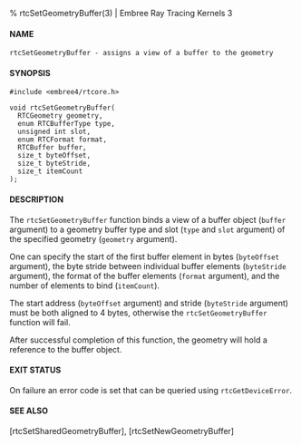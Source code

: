 % rtcSetGeometryBuffer(3) | Embree Ray Tracing Kernels 3

#### NAME

    rtcSetGeometryBuffer - assigns a view of a buffer to the geometry

#### SYNOPSIS

    #include <embree4/rtcore.h>

    void rtcSetGeometryBuffer(
      RTCGeometry geometry,
      enum RTCBufferType type,
      unsigned int slot,
      enum RTCFormat format,
      RTCBuffer buffer,
      size_t byteOffset,
      size_t byteStride,
      size_t itemCount
    );

#### DESCRIPTION

The `rtcSetGeometryBuffer` function binds a view of a buffer object
(`buffer` argument) to a geometry buffer type and slot (`type` and
`slot` argument) of the specified geometry (`geometry` argument). 

One can specify the start of the first buffer element in bytes
(`byteOffset` argument), the byte stride between individual buffer
elements (`byteStride` argument), the format of the buffer elements
(`format` argument), and the number of elements to bind (`itemCount`).

The start address (`byteOffset` argument) and stride (`byteStride`
argument) must be both aligned to 4 bytes, otherwise the
`rtcSetGeometryBuffer` function will fail.

After successful completion of this function, the geometry
will hold a reference to the buffer object.

#### EXIT STATUS

On failure an error code is set that can be queried using
`rtcGetDeviceError`.

#### SEE ALSO

[rtcSetSharedGeometryBuffer], [rtcSetNewGeometryBuffer]

